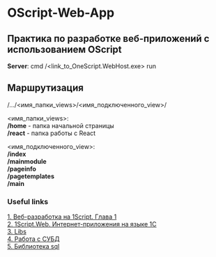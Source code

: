 # OScript-Web-App

## Практика по разработке веб-приложений с использованием OScript

**Server**: cmd /<link_to_OneScript.WebHost.exe> run

## Маршрутизация

/.../<имя_папки_views>/<имя_подключенного_view>/<arguments>
  
<имя_папки_views>:  
**/home** - папка начальной страницы  
**/react** - папка работы с React  

<имя_подключенного_view>:    
**/index**  
**/mainmodule**    
**/pageinfo**   
**/pagetemplates**  
**/main**  

### Useful links  
[1. Веб-разработка на 1Script. Глава 1](https://infostart.ru/1c/articles/783435/)  
[2. 1Script.Web. Интернет-приложения на языке 1С](https://infostart.ru/1c/articles/1063641/)  
[3. Libs](https://web.oscript.io/packages)  
[4. Работа с СУБД](https://infostart.ru/public/672461/)  
[5. Библиотека sql](https://github.com/oscript-library/sql)
